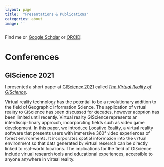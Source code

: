 ```yaml
---
layout: page
title:  "Presentations & Publications"
categories: about
image: ''
---
```


<script type='text/javascript' src='https://d1bxh8uas1mnw7.cloudfront.net/assets/embed.js'></script>

Find me on [Google Scholar](https://scholar.google.com/citations?user=_KpcvPIAAAAJ) or [ORCID](https://orcid.org/0000-0001-7308-0193)!

# Conferences

## GIScience 2021

I presented a short paper at [GIScience 2021](https://www.giscience.org) called [*The Virtual Reality of GIScience*](https://doi.org/10.25436/E2J015).

<span class='altmetric-embed' data-badge-type='donut' data-badge-popover='right' data-doi="10.25436/E2J015"></span> Virtual reality technology has the potential to be a revolutionary addition to the field of Geographic Information Science. The application of virtual reality to GIScience has been discussed for decades, however adoption has been limited until recently. Virtual reality GIScience represents an interdiscip- linary approach, incorporating fields such as video game development. In this paper, we introduce Locative Reality, a virtual reality software that presents users with immersive 360° video experiences of forest environments. It incorporates spatial information into the virtual environment so that data generated by virtual research can be directly linked to real-world locations. The implications for the field of GIScience include virtual research tools and educational experiences, accessible to anyone anywhere in virtual reality.
